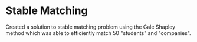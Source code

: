 # Stable Matching

Created a solution to stable matching problem using the Gale Shapley method which was able to efficiently match 50 "students" and "companies". 